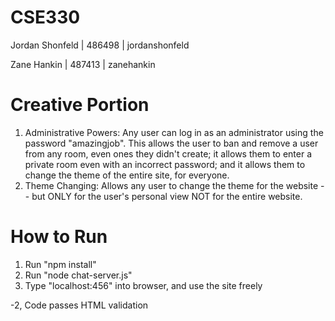 # CSE330

Jordan Shonfeld | 486498 | jordanshonfeld

Zane Hankin | 487413 | zanehankin

# Creative Portion
<ol>
  <li>Administrative Powers: Any user can log in as an administrator using the password "amazingjob". This allows the user to ban and remove a user from any room, even ones they didn't create; it allows them to enter a private room even with an incorrect password; and it allows them to change the theme of the entire site, for everyone.</li>
  <li>Theme Changing: Allows any user to change the theme for the website -- but ONLY for the user's personal view NOT for the entire website.</li>
</ol>

# How to Run
<ol>
  <li>Run "npm install"</li>
  <li>Run "node chat-server.js"</li>
  <li>Type "localhost:456" into browser, and use the site freely</li>
</ol>

-2, Code passes HTML validation
